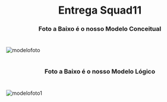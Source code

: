 #  <div align="center">Entrega Squad11</div>

<div align="center"><h3>Foto a Baixo é o nosso Modelo Conceitual </h3></div>

#

![modelofoto](https://github.com/Squad11Rec/EntregaSquad11/assets/141525566/bb44de67-bb74-4329-8270-6ef3ef12a471)
#

<div align="center"><h3>Foto a Baixo é o nosso Modelo Lógico </h3></div>

#
![modelofoto1](https://github.com/Squad11Rec/EntregaSquad11/assets/141525566/42abd89a-08a3-4a61-af6d-869e103d113f)

#

<div align="center"></div>
